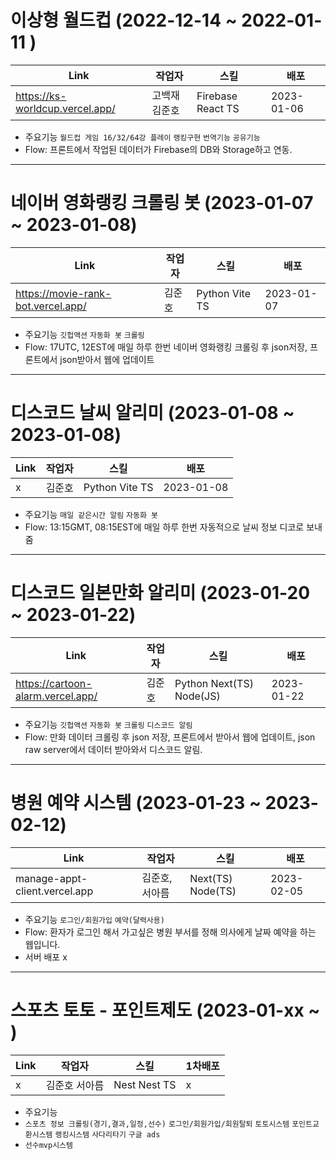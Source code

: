 # 이상형 월드컵 (2022-12-14 ~ 2022-01-11 )
 Link | 작업자 | 스킬 | 배포 |
 ----------- | --- | --- | --- | 
 https://ks-worldcup.vercel.app/ | 고백재 김준호 | Firebase React TS | 2023-01-06 |

- 주요기능 ```월드컵 게임 16/32/64강 플레이``` ```랭킹구현``` ```번역기능``` ```공유기능```
- Flow: 프론트에서 작업된 데이터가 Firebase의 DB와 Storage하고 연동.

--------------------------

# 네이버 영화랭킹 크롤링 봇 (2023-01-07 ~ 2023-01-08)
 Link | 작업자 | 스킬 | 배포 |
 ----------- | --- | --- | --- | 
https://movie-rank-bot.vercel.app/ | 김준호 | Python Vite TS | 2023-01-07 |

- 주요기능 ```깃헙액션``` ```자동화 봇``` ```크롤링``` 
- Flow: 17UTC, 12EST에 매일 하루 한번 네이버 영화랭킹 크롤링 후 json저장, 프론트에서 json받아서 웹에 업데이트


--------------------------

# 디스코드 날씨 알리미 (2023-01-08 ~ 2023-01-08)
 Link | 작업자 | 스킬 | 배포 |
 ----------- | --- | --- | --- | 
x | 김준호 | Python Vite TS | 2023-01-08 |

- 주요기능 ```매일 같은시간 알림``` ```자동화 봇```
- Flow: 13:15GMT, 08:15EST에 매일 하루 한번 자동적으로 날씨 정보 디코로 보내줌

--------------------------

# 디스코드 일본만화 알리미 (2023-01-20 ~ 2023-01-22)
 Link | 작업자 | 스킬 | 배포 |
 ----------- | --- | --- | --- | 
https://cartoon-alarm.vercel.app/ | 김준호 | Python Next(TS) Node(JS) | 2023-01-22 |

- 주요기능 ```깃헙액션``` ```자동화 봇``` ```크롤링``` ```디스코드 알림``` 
- Flow: 만화 데이터 크롤링 후 json 저장, 프론트에서 받아서 웹에 업데이트, json raw server에서 데이터 받아와서 디스코드 알림.

--------------------------

# 병원 예약 시스템 (2023-01-23 ~ 2023-02-12)
 Link | 작업자 | 스킬 | 배포 |
 ----------- | --- | --- | --- | 
manage-appt-client.vercel.app | 김준호, 서아름 | Next(TS) Node(TS) | 2023-02-05 |

- 주요기능 ```로그인/회원가입``` ```예약(달력사용)```
- Flow: 환자가 로그인 해서 가고싶은 병원 부서를 정해 의사에게 날짜 예약을 하는 웹입니다.
- 서버 배포 x

--------------------------

# 스포츠 토토 - 포인트제도 (2023-01-xx ~ )
 Link | 작업자 | 스킬 | 1차배포 |
 ----------- | --- | --- | --- | 
x | 김준호 서아름 | Nest Nest TS | x |

- 주요기능 
- ```스포츠 정보 크롤링(경기,결과,일정,선수)``` ```로그인/회원가입/회원탈퇴```  ```토토시스템``` ```포인트교환시스템``` ```랭킹시스템``` ```사다리타기``` ```구글 ads```
- ```선수mvp시스템```
